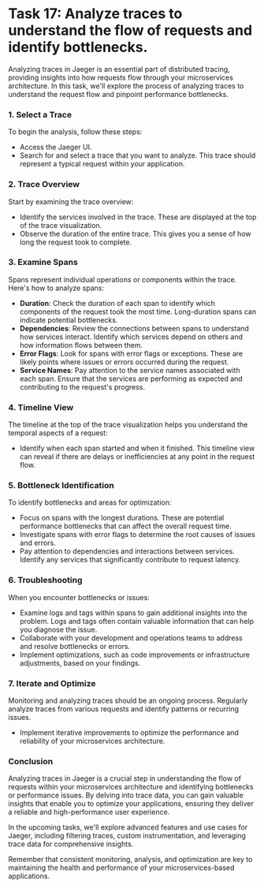 # Task 17: Analyze traces to understand the flow of requests and identify bottlenecks.

Analyzing traces in Jaeger is an essential part of distributed tracing, providing insights into how requests flow through your microservices architecture. In this task, we'll explore the process of analyzing traces to understand the request flow and pinpoint performance bottlenecks.

### 1. Select a Trace

To begin the analysis, follow these steps:

- Access the Jaeger UI.
- Search for and select a trace that you want to analyze. This trace should represent a typical request within your application.

### 2. Trace Overview

Start by examining the trace overview:

- Identify the services involved in the trace. These are displayed at the top of the trace visualization.
- Observe the duration of the entire trace. This gives you a sense of how long the request took to complete.

### 3. Examine Spans

Spans represent individual operations or components within the trace. Here's how to analyze spans:

- **Duration**: Check the duration of each span to identify which components of the request took the most time. Long-duration spans can indicate potential bottlenecks.
- **Dependencies**: Review the connections between spans to understand how services interact. Identify which services depend on others and how information flows between them.
- **Error Flags**: Look for spans with error flags or exceptions. These are likely points where issues or errors occurred during the request.
- **Service Names**: Pay attention to the service names associated with each span. Ensure that the services are performing as expected and contributing to the request's progress.

### 4. Timeline View

The timeline at the top of the trace visualization helps you understand the temporal aspects of a request:

- Identify when each span started and when it finished. This timeline view can reveal if there are delays or inefficiencies at any point in the request flow.

### 5. Bottleneck Identification

To identify bottlenecks and areas for optimization:

- Focus on spans with the longest durations. These are potential performance bottlenecks that can affect the overall request time.
- Investigate spans with error flags to determine the root causes of issues and errors.
- Pay attention to dependencies and interactions between services. Identify any services that significantly contribute to request latency.

### 6. Troubleshooting

When you encounter bottlenecks or issues:

- Examine logs and tags within spans to gain additional insights into the problem. Logs and tags often contain valuable information that can help you diagnose the issue.
- Collaborate with your development and operations teams to address and resolve bottlenecks or errors.
- Implement optimizations, such as code improvements or infrastructure adjustments, based on your findings.

### 7. Iterate and Optimize

Monitoring and analyzing traces should be an ongoing process. Regularly analyze traces from various requests and identify patterns or recurring issues.

- Implement iterative improvements to optimize the performance and reliability of your microservices architecture.

### **Conclusion**

Analyzing traces in Jaeger is a crucial step in understanding the flow of requests within your microservices architecture and identifying bottlenecks or performance issues. By delving into trace data, you can gain valuable insights that enable you to optimize your applications, ensuring they deliver a reliable and high-performance user experience.

In the upcoming tasks, we'll explore advanced features and use cases for Jaeger, including filtering traces, custom instrumentation, and leveraging trace data for comprehensive insights.

Remember that consistent monitoring, analysis, and optimization are key to maintaining the health and performance of your microservices-based applications.